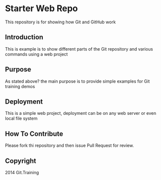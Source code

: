 # Starter Web Repo

This repository is for showing how Git and GitHub work

## Introduction

This is example is to show different parts of the Git repository and various commands using a web project

## Purpose

As stated above? the main purpose is to provide simple examples for Git training demos

## Deployment

This is a simple web project, deployment can be on any web server or even local file system

## How To Contribute

Please fork thi repository and then issue Pull Request for review.

## Copyright

2014 Git.Training
